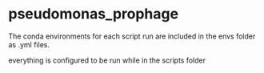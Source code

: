 # pseudomonas_prophage


The conda environments for each script run are included in the envs folder as .yml files. 

everything is configured to be run while in the scripts folder
